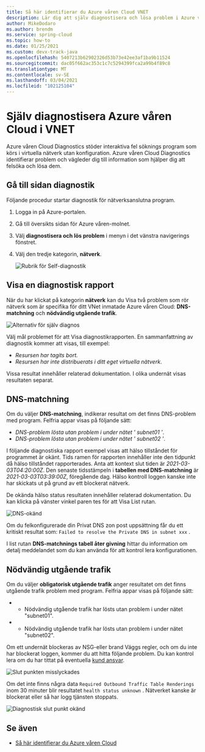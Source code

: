 ```yaml
---
title: Så här identifierar du Azure våren Cloud VNET
description: Lär dig att själv diagnostisera och lösa problem i Azure våren-molnet som körs i VNET.
author: MikeDodaro
ms.author: brendm
ms.service: spring-cloud
ms.topic: how-to
ms.date: 01/25/2021
ms.custom: devx-track-java
ms.openlocfilehash: 5407213b62902326d53b73e42ee3af1ba9b11524
ms.sourcegitcommit: dac05f662ac353c1c7c5294399fca2a99b4f89c8
ms.translationtype: MT
ms.contentlocale: sv-SE
ms.lasthandoff: 03/04/2021
ms.locfileid: "102125104"
---
```

# <a name="self-diagnose-running-azure-spring-cloud-in-vnet"></a>Själv diagnostisera Azure våren Cloud i VNET
Azure våren Cloud Diagnostics stöder interaktiva fel söknings program som körs i virtuella nätverk utan konfiguration. Azure våren Cloud Diagnostics identifierar problem och vägleder dig till information som hjälper dig att felsöka och lösa dem.

## <a name="navigate-to-the-diagnostics-page"></a>Gå till sidan diagnostik
Följande procedur startar diagnostik för nätverksanslutna program.
1. Logga in på Azure-portalen.
1. Gå till översikts sidan för Azure våren-molnet.
1. Välj **diagnostisera och lös problem** i menyn i det vänstra navigerings fönstret.
1. Välj den tredje kategorin, **nätverk**.

   ![Rubrik för Self-diagnostik](media/spring-cloud-self-diagnose-vnet/self-diagostic-title.png)

## <a name="view-a-diagnostic-report"></a>Visa en diagnostisk rapport
När du har klickat på kategorin **nätverk** kan du Visa två problem som rör nätverk som är specifika för ditt VNet inmatade Azure våren Cloud: **DNS-matchning** och **nödvändig utgående trafik**.

   ![Alternativ för själv diagnos](media/spring-cloud-self-diagnose-vnet/self-diagostic-dns-req-outbound-options.png)

Välj mål problemet för att Visa diagnostikrapporten. En sammanfattning av diagnostik kommer att visas, till exempel: 

* *Resursen har tagits bort.*
* *Resursen har inte distribuerats i ditt eget virtuella nätverk*.

Vissa resultat innehåller relaterad dokumentation. I olika undernät visas resultaten separat.

## <a name="dns-resolution"></a>DNS-matchning 
Om du väljer **DNS-matchning**, indikerar resultat om det finns DNS-problem med program.  Felfria appar visas på följande sätt:

* *DNS-problem lösta utan problem i under nätet ' subnet01 '*.
* *DNS-problem lösta utan problem i under nätet ' subnet02 '*.

I följande diagnostiska rapport exempel visas att hälso tillståndet för programmet är okänt. Tids ramen för rapporten innehåller inte den tidpunkt då hälso tillståndet rapporterades.  Anta att kontext slut tiden är *2021-03-03T04:20:00Z*. Den senaste tidsstämpeln i **tabellen med DNS-matchning** är *2021-03-03T03:39:00Z*, föregående dag. Hälso kontroll loggen kanske inte har skickats ut på grund av ett blockerat nätverk. 

De okända hälso status resultaten innehåller relaterad dokumentation.  Du kan klicka på vänster vinkel paren tes för att Visa List rutan.

   ![DNS-okänd](media/spring-cloud-self-diagnose-vnet/self-diagostic-dns-unknown.png)

Om du felkonfigurerade din Privat DNS zon post uppsättning får du ett kritiskt resultat som: `Failed to resolve the Private DNS in subnet xxx` . 

I list rutan **DNS-matchnings tabell åter givning** hittar du information om detalj meddelandet som du kan använda för att kontrol lera konfigurationen.

## <a name="required-outbound-traffic"></a>Nödvändig utgående trafik 

Om du väljer **obligatorisk utgående trafik** anger resultatet om det finns utgående trafik problem med program.  Felfria appar visas på följande sätt:

* * Nödvändig utgående trafik har lösts utan problem i under nätet "subnet01".
* * Nödvändig utgående trafik har lösts utan problem i under nätet "subnet02".

Om ett undernät blockeras av NSG-eller brand Väggs regler, och om du inte har blockerat loggen, kommer du att hitta följande problem. Du kan kontrol lera om du har tittat på eventuella [kund ansvar](spring-cloud-vnet-customer-responsibilities.md).
    
   ![Slut punkten misslyckades](media/spring-cloud-self-diagnose-vnet/self-diagostic-endpoint-failed.png)

Om det inte finns några data `Required Outbound Traffic Table Renderings` inom 30 minuter blir resultatet `health status unknown` . Nätverket kanske är blockerat eller så har logg tjänsten stoppats.

   ![Diagnostisk slut punkt okänd](media/spring-cloud-self-diagnose-vnet/self-diagostic-endpoint-unknown.png)

## <a name="see-also"></a>Se även
* [Så här identifierar du Azure våren Cloud](spring-cloud-howto-self-diagnose-solve.md)